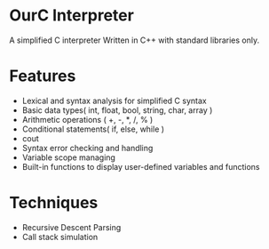 # OurC Interpreter

A simplified C interpreter Written in C++ with standard libraries only.

# Features
- Lexical and syntax analysis for simplified C syntax
- Basic data types( int, float, bool, string, char, array )
- Arithmetic operations ( +, -, *, /, % )
- Conditional statements( if, else, while ) 
- cout
- Syntax error checking and handling
- Variable scope managing
- Built-in functions to display user-defined variables and functions

# Techniques
- Recursive Descent Parsing
- Call stack simulation
